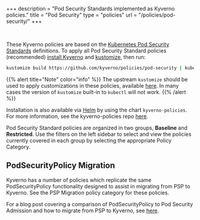 +++
description = "Pod Security Standards implemented as Kyverno policies."
title = "Pod Security"
type = "policies"
url = "/policies/pod-security/"
+++

<br/>

These Kyverno policies are based on the [Kubernetes Pod Security Standards](https://kubernetes.io/docs/concepts/security/pod-security-standards/) definitions. To apply all Pod Security Standard policies (recommended) [install Kyverno](/docs/installation/) and [kustomize](https://kubectl.docs.kubernetes.io/installation/kustomize/binaries/), then run:

```sh
kustomize build https://github.com/kyverno/policies/pod-security | kubectl apply -f -
```

{{% alert title="Note" color="info" %}}
The upstream `kustomize` should be used to apply customizations in these policies, available [here](https://kubectl.docs.kubernetes.io/installation/kustomize/binaries/). In many cases the version of `kustomize` built-in to `kubectl` will not work.
{{% /alert %}}

Installation is also available via [Helm](/docs/installation/methods/#install-kyverno-using-helm) by using the chart `kyverno-policies`. For more information, see the kyverno-policies repo [here](/policies/).

Pod Security Standard policies are organized in two groups, **Baseline** and **Restricted**. Use the filters on the left sidebar to select and view the policies currently covered in each group by selecting the appropriate Policy Category.

## PodSecurityPolicy Migration

Kyverno has a number of policies which replicate the same PodSecurityPolicy functionality designed to assist in migrating from PSP to Kyverno. See the PSP Migration policy category for these policies.

For a blog post covering a comparison of PodSecurityPolicy to Pod Security Admission and how to migrate from PSP to Kyverno, see [here](/blog/2023/05/24/podsecuritypolicy-migration-with-kyverno/).
